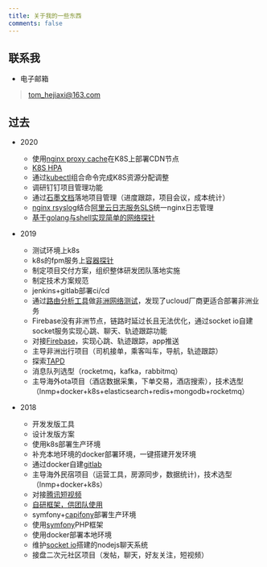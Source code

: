 ```yaml
---
title: 关于我的一些东西
comments: false
---
```


联系我
----

* 电子邮箱 
> tom_hejiaxi@163.com

过去
----

* 2020
    * 使用[nginx proxy cache](http://nginx.org/en/docs/http/ngx_http_proxy_module.html#proxy_cache)在K8S上部署CDN节点
    * [K8S HPA](https://kubernetes.io/zh/docs/tasks/run-application/horizontal-pod-autoscale/)
    * 通过[kubectl](https://kubernetes.io/docs/reference/kubectl/overview/)组合命令完成K8S资源分配调整
    * 调研钉钉项目管理功能
    * 通过[石墨文档](https://shimo.im/sheets/PrDWgkwcGRYJdpTx/AGQY4)落地项目管理（进度跟踪，项目会议，成本统计）
    * [nginx rsyslog](https://github.com/xgoteam/docker/tree/master/openresty/1.13.6.2-rsyslog-centos7)结合[阿里云日志服务SLS](https://help.aliyun.com/document_detail/48932.html?spm=5176.10695662.1996646101.searchclickresult.49652c5a08LNAS)统一nginx日志管理
    * [基于golang与shell实现简单的网络探针](https://github.com/tomhjx/network-probe)

* 2019
    * 测试环境上k8s
    * k8s的fpm服务上[容器探针](https://kubernetes.io/zh/docs/concepts/workloads/pods/pod-lifecycle/#%E5%AE%B9%E5%99%A8%E6%8E%A2%E9%92%88)
    * 制定项目交付方案，组织整体研发团队落地实施
    * 制定技术方案规范
    * jenkins+gitlab部署ci/cd
    * 通过[路由分析工具](https://www.ipip.net/)做[非洲网络测试](https://shimo.im/sheets/xH1PswEmO9UxEmfI/esmoi)，发现了ucloud厂商更适合部署非洲业务
    * Firebase没有非洲节点，链路时延过长且无法优化，通过socket io自建socket服务实现心跳、聊天、轨迹跟踪功能
    * 对接[Firebase](https://firebase.google.com/)，实现心跳、轨迹跟踪，app推送
    * 主导非洲出行项目（司机接单，乘客叫车，导航，轨迹跟踪）
    * 探索[TAPD](https://www.tapd.cn/)
    * 消息队列选型（rocketmq，kafka，rabbitmq）
    * 主导海外ota项目（酒店数据采集，下单交易，酒店搜索），技术选型（lnmp+docker+k8s+elasticsearch+redis+mongodb+rocketmq）

* 2018
    * 开发发版工具
    * 设计发版方案
    * 使用k8s部署生产环境
    * 补充本地环境的docker部署环境，一键搭建开发环境
    * 通过docker自建[gitlab](https://about.gitlab.com/)
    * 主导海外民宿项目（运营工具，房源同步，数据统计)，技术选型（lnmp+docker+k8s）
    * 对接[腾讯短视频](https://cloud.tencent.com/document/product/584)
    * [自研框架，供团队使用](https://github.com/tomhjx/sphp)
    * symfony+[capifony](https://everzet.github.io/capifony/)部署生产环境
    * 使用[symfony](https://symfony.com/)PHP框架
    * 使用docker部署本地环境
    * 维护[socket io](https://socket.io/)搭建的nodejs聊天系统
    * 接盘二次元社区项目（发帖，聊天，好友关注，短视频）